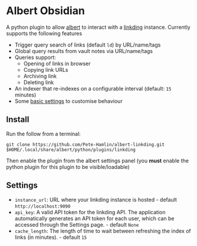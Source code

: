 # Albert Obsidian

A python plugin to allow [albert](https://github.com/albertlauncher/albert) to interact with a [linkding](https://github.com/sissbruecker/linkding) instance.
Currently supports the following features
- Trigger query search of links (default `ld`) by URL/name/tags
- Global query results from vault notes via URL/name/tags
- Queries support:
    - Opening of links in browser
    - Copying link URLs
    - Archiving link
    - Deleting link
- An indexer that re-indexes on a configurable interval (default: `15` minutes)
- Some [basic settings](#settings) to customise behaviour

## Install

Run the follow from a terminal:

```shell
git clone https://github.com/Pete-Hamlin/albert-linkding.git $HOME/.local/share/albert/python/plugins/linkding
```

Then enable the plugin from the albert settings panel (you **must** enable the python plugin for this plugin to be visible/loadable)

## Settings

- `instance_url`: URL where your linkding instance is hosted - default `http://localhost:9090`
- `api_key`: A valid API token for the linkding API. The application automatically generates an API token for each user, which can be accessed through the Settings page. - default `None`
- `cache_length`: The length of time to wait between refreshing the index of links (in minutes). - default `15`
